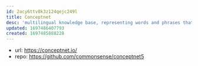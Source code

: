 ```yaml
---
id: 2acy6ttv8k3z124qejc249l
title: Conceptnet
desc: 'multilingual knowledge base, representing words and phrases that people use and the common-sense relationships between them. '
updated: 1697486407793
created: 1697485888228
---
```


- url: https://conceptnet.io/
- repo: https://github.com/commonsense/conceptnet5